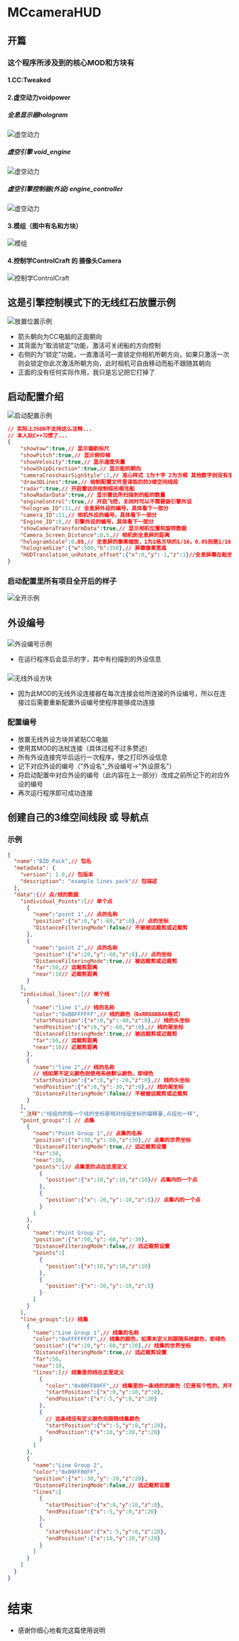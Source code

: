 # MCcameraHUD
## 开篇
### 这个程序所涉及到的核心MOD和方块有
#### 1.CC:Tweaked
#### 2.虚空动力voidpower
##### 全息显示器hologram
![虚空动力](https://raw.githubusercontent.com/wufafihfi/MCcameraHUD/refs/heads/main/image/62dcf5df-14e6-4e8d-81ae-75b30c7588f0.png "虚空动力")
##### 虚空引擎 void_engine
![虚空动力](https://raw.githubusercontent.com/wufafihfi/MCcameraHUD/refs/heads/main/image/d53fd442-9ddf-4f6d-b922-192d3dd86f26.png "虚空动力")
##### 虚空引擎控制器(外设) engine_controller
![虚空动力](https://raw.githubusercontent.com/wufafihfi/MCcameraHUD/refs/heads/main/image/0ab6ed67-0d3a-4824-ab87-3db29d513718.png "虚空动力")
#### 3.模组（图中有名和方块）
![模组](https://raw.githubusercontent.com/wufafihfi/MCcameraHUD/refs/heads/main/image/0ab6ed67-0d3a-4824-ab87-3db29d513718.png "模组")
#### 4.控制学ControlCraft 的 摄像头Camera
![控制学ControlCraft](https://raw.githubusercontent.com/wufafihfi/MCcameraHUD/refs/heads/main/image/8e1a2ab0-53a8-4ace-92f1-ee8fa555194e.png "控制学ControlCraft")
## 这是引擎控制模式下的无线红石放置示例
![放置位置示例](https://raw.githubusercontent.com/wufafihfi/MCcameraHUD/refs/heads/main/image/ab2dc6a6-e064-4301-b1e9-7742f9a5e4b1.png "放置位置示例")
- 箭头朝向为CC电脑的正面朝向
- 其背面为"取消锁定"功能，激活可关闭船的方向控制
- 右侧的为"锁定"功能，一直激活可一直锁定你相机所朝方向，如果只激活一次则会锁定你此次激活所朝方向，此时相机可自由移动而船不跟随其朝向
- 正面的没有任何实际作用，我只是忘记把它打掉了
## 启动配置介绍
![启动配置示例](https://raw.githubusercontent.com/wufafihfi/MCcameraHUD/refs/heads/main/image/94feea1a-2e2d-4a0e-b410-0ea227a90d29.png "启动配置示例")
```json
// 实际上JSON不支持这么注释...
// 本人玩C++习惯了...
{
    "showYaw":true,// 显示偏航标尺
    "showPitch":true,// 显示俯仰梯
    "showVelosity":true,// 显示速度矢量
    "showShipDirection":true,// 显示船的朝向
    "cameraCrosshairSignStyle":2,// 准心样式 1为十字 2为方框 其他数字则没有准心
    "draw3DLines":true,// 绘制配置文件里读取的的3维空间线段
    "radar":true,// 开启雷达并绘制矩形框住船
    "showRadarData":true,// 显示雷达所扫描到的船的数量
    "engineControl":true,// 开启飞控，关闭时可以不需要装引擎外设
    "hologram_ID":11,// 全息屏外设的编号，具体看下一部分
    "camera_ID":11,// 相机外设的编号，具体看下一部分
    "Engine_ID":0,// 引擎外设的编号，具体看下一部分
    "showCameraTransformData":true,// 显示相机位置和旋转数据
    "Camera_Screen_Distance":0.5,// 相机到全息屏的距离
    "hologramScale":0.05,// 全息屏的像素缩放，1为1格方块的1/16，0.05则是1/16/20
    "hologramSize":{"w":500,"h":350},// 屏幕像素宽高
    "HUDTranslation_unRotate_offset":{"x":0,"y":-1,"z":1}//全息屏幕在船坐标系内相对于屏幕方块的位置偏移
}
```
### 启动配置里所有项目全开后的样子
![全开示例](https://raw.githubusercontent.com/wufafihfi/MCcameraHUD/refs/heads/main/image/60298d5c-d34d-41ea-a35c-8d4afd4dfe03.png "全开示例")
## 外设编号
### 
![外设编号示例](https://raw.githubusercontent.com/wufafihfi/MCcameraHUD/refs/heads/main/image/015f393b-4a92-46ad-88f0-37e93d16e6cd.png "外设编号示例")
- 在运行程序后会显示的字，其中有扫描到的外设信息
### 
![无线外设方块](https://raw.githubusercontent.com/wufafihfi/MCcameraHUD/refs/heads/main/image/0ab6ed67-0d3a-4824-ab87-3db29d513718.png "无线外设方块")
- 因为此MOD的无线外设连接器在每次连接会给所连接的外设编号，所以在连接过后需要重新配置外设编号使程序能够成功连接
### 配置编号
- 放置无线外设方块并紧贴CC电脑
- 使用其MOD的法杖连接（具体过程不过多赘述）
- 所有外设连接完毕后运行一次程序，使之打印外设信息
- 记下对应外设的编号（"外设名"_外设编号->"外设原名"）
- 将启动配置中对应外设的编号（此内容在上一部分）改成之前所记下的对应外设的编号
- 再次运行程序即可成功连接
## 创建自己的3维空间线段 或 导航点
### 示例
```json
{
  "name":"BZD_Pack",// 包名
  "metadata": {
    "version": 1.0,// 包版本
    "description": "example lines pack"// 包描述
  },
  "data":{// 点/线的数据
    "individual_Points":[// 单个点
      {
        "name":"point 1",// 点的名称
        "position":{"x":0,"y":-60,"z":0},// 点的坐标
        "DistanceFilteringMode":false// 不被被远裁剪或近裁剪
      },
      {
        "name":"point 2",// 点的名称
        "position":{"x":20,"y":-60,"z":0},// 点的坐标
        "DistanceFilteringMode":true,// 被远裁剪或近裁剪
        "far":50,// 远裁剪距离
        "near":10// 近裁剪距离
      }
    ],
    "individual_lines":[// 单个线
      {
        "name":"line 1",// 线的名称
        "color":"0xBBFFFFFF",// 线的颜色（0xRRGGBBAA格式）
        "startPosition":{"x":0,"y":-40,"z":0},// 线的头坐标
        "endPosition":{"x":0,"y":-60,"z":0},// 线的尾坐标
        "DistanceFilteringMode":true,// 被远裁剪或近裁剪
        "far":50,// 远裁剪距离
        "near":10// 近裁剪距离
      },
      {
        "name":"line 2",// 线的名称
        // 线如果不定义颜色则使用系统默认颜色，即绿色
        "startPosition":{"x":0,"y":-20,"z":0},// 线的头坐标
        "endPosition":{"x":0,"y":-30,"z":0},// 线的尾坐标
        "DistanceFilteringMode":false// 不被被远裁剪或近裁剪
      }
    ],
    "_注释":"线组内的每一个线的坐标是相对线组坐标的偏移量,点组也一样",
    "point_groups":[ // 点集
      {
        "name":"Point Group 1",// 点集的名称
        "position":{"x":30,"y":-50,"z":30},// 点集的世界坐标
        "DistanceFilteringMode":true,// 远近裁剪设置
        "far":50,
        "near":10,
        "points":[// 点集里的点在这里定义
          {
            "position":{"x":10,"y":10,"z":10}// 点集内的一个点
          },
          {
            "position":{"x":-20,"y":-10,"z":5}// 点集内的一个点
          }
        ]
      },
      {
        "name":"Point Group 2",
        "position":{"x":50,"y":-60,"z":-30},
        "DistanceFilteringMode":false,// 远近裁剪设置
        "points":[
          {
            "position":{"x":10,"y":10,"z":10}
          },
          {
            "position":{"x":-20,"y":-10,"z":5}
          }
        ]
      }
    ],
    "line_groups":[// 线集
      {
        "name":"Line Group 1",// 线集的名称
        "color":"0xFFFFFFFF",// 线集的颜色，如果未定义则跟随系统颜色，即绿色
        "position":{"x":20,"y":-60,"z":20},// 线集的世界坐标
        "DistanceFilteringMode":true,// 远近裁剪设置
        "far":50,
        "near":10,
        "lines":[// 线集里的线在这里定义
          { 
            "color":"0x00FF00FF",// 线集里的一条线的的颜色（它是有个性的，并不想随波逐流）
            "startPosition":{"x":0,"y":10,"z":0},
            "endPosition":{"x":-5,"y":0,"z":20}
          },
          {
            // 这条线没有定义颜色则跟随线集颜色
            "startPosition":{"x":-5,"y":0,"z":20},
            "endPosition":{"x":10,"y":20,"z":20}
          }
        ]
      },
      {
        "name":"Line Group 2",
        "color":"0x00FF00FF",
        "position":{"x":-30,"y":-20,"z":20},
        "DistanceFilteringMode":false,// 远近裁剪设置
        "lines":[
          { 
            "startPosition":{"x":0,"y":10,"z":0},
            "endPosition":{"x":-5,"y":0,"z":20}
          },
          { 
            "startPosition":{"x":-5,"y":0,"z":20},
            "endPosition":{"x":10,"y":20,"z":20}
          }
        ]
      }
    ]
  }
}
```
# 结束
- 感谢你细心地看完这篇使用说明
